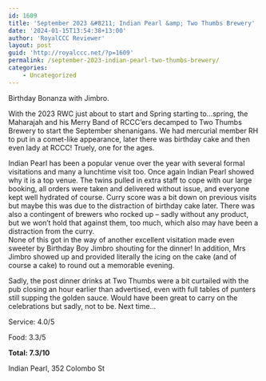 ```yaml
---
id: 1609
title: 'September 2023 &#8211; Indian Pearl &amp; Two Thumbs Brewery'
date: '2024-01-15T13:54:38+13:00'
author: 'RoyalCCC Reviewer'
layout: post
guid: 'http://royalccc.net/?p=1609'
permalink: /september-2023-indian-pearl-two-thumbs-brewery/
categories:
    - Uncategorized
---
```


Birthday Bonanza with Jimbro.

With the 2023 RWC just about to start and Spring starting to…spring, the Maharajah and his Merry Band of RCCC’ers decamped to Two Thumbs Brewery to start the September shenanigans. We had mercurial member RH to put in a comet-like appearance, later there was birthday cake and then even lady at RCCC! Truely, one for the ages.

Indian Pearl has been a popular venue over the year with several formal visitations and many a lunchtime visit too. Once again Indian Pearl showed why it is a top venue. The twins pulled in extra staff to cope with our large booking, all orders were taken and delivered without issue, and everyone kept well hydrated of course. Curry score was a bit down on previous visits but maybe this was due to the distraction of birthday cake later. There was also a contingent of brewers who rocked up – sadly without any product, but we won’t hold that against them, too much, which also may have been a distraction from the curry.  
None of this got in the way of another excellent visitation made even sweeter by Birthday Boy Jimbro shouting for the dinner! In addition, Mrs Jimbro showed up and provided literally the icing on the cake (and of course a cake) to round out a memorable evening.

Sadly, the post dinner drinks at Two Thumbs were a bit curtailed with the pub closing an hour earlier than advertised, even with full tables of punters still supping the golden sauce. Would have been great to carry on the celebrations but sadly, not to be. Next time…

Service: 4.0/5

Food: 3.3/5

**Total: 7.3/10**

Indian Pearl, 352 Colombo St